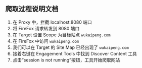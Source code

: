 ## 爬取过程说明文档

1. 在 Proxy 中，拦截 localhost:8080 端口
2. 将 FireFox 请求转发到 8080 端口
3. 在 Target 设置 Scope 为目标站点 `wukaipeng.com`
4. 在 FireFox 中访问 `wukaipeng.com`
5. 我们可以在 Target 的 Site Map 已经出现了 `wukaipeng.com`
6. 接着右键在 Engagement Tools 中找到 Discover Content 工具
7. 点击“session is not running”按钮，工具开始爬取网站

